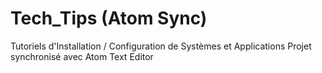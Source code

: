 # Tech_Tips (Atom Sync)
Tutoriels d'Installation / Configuration de Systèmes et Applications
Projet synchronisé avec Atom Text Editor
